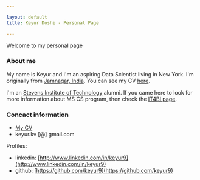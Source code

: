 ```yaml
---

layout: default
title: Keyur Doshi - Personal Page

---
```


Welcome to my personal page

### About me

My name is Keyur and I'm an aspiring Data Scientist living in New York. I'm originally from [Jamnagar, India](https://en.wikipedia.org/wiki/Jamnagar). You can see my CV [here](/cv).

I'm an [Stevens Institute of Technology](http://it4bi.univ-tours.fr/) alumni. If you came here to look for more information about MS CS program, then check the [IT4BI page](/it4bi).


### Concact information

- [My CV](/cv)
- keyur.kv [@] gmail.com

Profiles:

- linkedin: [http://www.linkedin.com/in/keyur9](http://www.linkedin.com/in/keyur9)
- github: [https://github.com/keyur9](https://github.com/keyur9)

